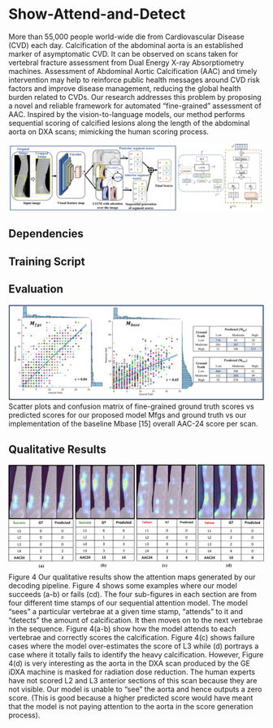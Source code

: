 # Show-Attend-and-Detect
More than 55,000 people world-wide die from Cardiovascular Disease (CVD) each day. Calcification of the abdominal aorta is an established marker of asymptomatic CVD. It can be observed on scans taken for vertebral fracture assessment from Dual Energy X-ray Absorptiometry machines. Assessment of Abdominal Aortic Calcification (AAC) and timely intervention may help to reinforce public health messages around CVD risk factors and improve disease management, reducing the global health burden related to CVDs. Our research addresses this problem by proposing a novel and reliable framework for automated “fine-grained” assessment of AAC. Inspired by the vision-to-language models, our method performs sequential scoring of calcified lesions along the length of the abdominal aorta on DXA scans; mimicking the human scoring process.

![Alt](architecture.PNG) 

## Dependencies

## Training Script

## Evaluation

![Alt](comparison.PNG) 
Scatter plots and confusion matrix of fine-grained ground truth scores vs predicted scores for our proposed model Mfgs and ground truth vs our implementation of the baseline Mbase [15] overall AAC-24 score per scan.

## Qualitative Results
![Alt](visualisation.jpg) 
Figure 4
Our qualitative results show the attention maps generated by our decoding pipeline.
Figure 4 shows some examples where our model succeeds (a-b) or fails (cd). The four sub-figures in each section are from four different time stamps of our sequential attention model. The model “sees” a particular vertebrae at a given time stamp, “attends” to it and “detects” the amount of calcification. It then moves on to the next vertebrae in the sequence. Figure 4(a-b) show how the model attends to each vertebrae and correctly scores the calcification.
Figure 4(c) shows failure cases where the model over-estimates the score of L3 while (d) portrays a case where it totally fails to identify the heavy calcification. However, Figure 4(d) is very interesting as the aorta in the DXA scan produced by the GE iDXA machine is masked for radiation dose reduction. The human experts have not scored L2 and L3 anterior sections of this scan because they are not visible. Our model is unable to “see” the aorta and hence outputs a zero score. (This is good because a higher predicted score would have meant that the model is not paying attention to the aorta in the score generation process).
